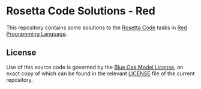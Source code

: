 # Rosetta Code Solutions - Red #

This repository contains some solutions to the [Rosetta Code](http://rosettacode.org/wiki/Rosetta_Code) tasks in [Red Programming Language](https://www.red-lang.org/).

## License ##
Use of this source code is governed by the [Blue Oak Model License](https://blueoakcouncil.org/license/1.0.0), an exact copy of which can be found in the relevant [LICENSE](./LICENSE) file of the current repository.

